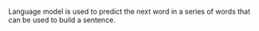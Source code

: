 Language model is used to predict the next word in a series of words that can be used to build a sentence.